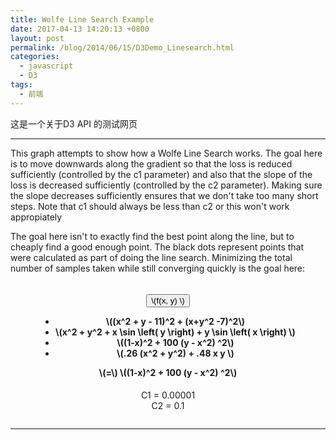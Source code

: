 ```yaml
---
title: Wolfe Line Search Example
date: 2017-04-13 14:20:13 +0800
layout: post
permalink: /blog/2014/06/15/D3Demo_Linesearch.html
categories:
  - javascript
  - D3
tags:
  - 前端
---
```

这是一个关于D3 API 的测试网页


<div class="container">
<div class = "row"><div class="col-md-6 col-md-offset-3">


<hr>

<p> This graph attempts to show how a Wolfe Line Search works.
The goal here is to move downwards along the gradient so that
the loss is reduced sufficiently (controlled by the c1 parameter)
and also that the slope of the loss is decreased sufficiently (controlled by the
c2 parameter). Making sure the slope decreases sufficiently ensures that
we don't take too many short steps. Note that c1 should always be less than c2 or this won't work
appropiately</p>

<p>
The goal here isn't to exactly find the best point along the line, but to
cheaply find a good enough point. The black dots represent points that were calculated as part of doing the line
search. Minimizing the total number of samples taken while still converging
quickly is the goal here:</p>

<div id ="linesearch" >
<div style="text-align:center"><div style="display:inline-block;">
<h4>
    <div class="btn-group">
        <button type="button" class="btn btn-default dropdown-toggle" data-toggle="dropdown">
          <span class="function_sig">
                \(f(x, y) \)
            </span>
            <span class="caret"></span>
        </button>
        <ul class="dropdown-menu" role="menu">
            <li><a class="function_himmelblau">
                \((x^2 + y - 11)^2 + (x+y^2 -7)^2\)
            </a></li>
            <li><a class="function_flower">
                \(x^2 + y^2 + x \sin \left( y \right) + y \sin \left( x \right) \)
            </a></li>
            <li><a class="function_banana">
                \((1-x)^2 + 100 (y - x^2) ^2\)
            </a></li>
            <li><a class="function_matyas">
                \(.26 (x^2 + y^2)  + .48 x y \)
            </a></li>
        </ul>
    </div>
    <span>\(=\)</span>
    <span class="function_label">
        \((1-x)^2 + 100 (y - x^2) ^2\)
    </span>
</h4>
</div></div>

<div id="vis"></div>
<div class="row">
<form class="form-inline" role="form">
    <div class="form-group col-xs-6 col-md-6">
        <div style="text-align:center"><div style="display:inline-block;">
            <label class="r-only" for="c1">C1
                <span id="c1value">= 0.00001</span>
            </label>
        </div></div>
        <div id="c1"></div>
    </div>
    <div class="form-group col-xs-6 col-md-6">
        <div style="text-align:center"><div style="display:inline-block;">
            <label class="r-only" for="c2">C2
                <span id="c2value">= 0.1</span>
            </label>
        </div></div>
        <div id="c2"></div>
    </div>
</form>
</div>
<div style="text-align:center"><div style="display:inline-block;">
<div class="row">
    <div class ="iterations"></div>
</div>
</div></div>
</div>

<hr>
<br>

</div>
</div>


<script src="/js/jquery.min.js"></script>
<script src="/js/bootstrap.js"></script>
<script src="/js/d3.min.js"></script>
<script src="/js/fmin.js"></script>
<script src="/js/fmin_vis.js"></script>

<script>
var line_search_plot = new fmin_vis.LineSearchContour(d3.select("#linesearch"));
</script>

<script type="text/x-mathjax-config">
  MathJax.Hub.Config({
    showMathMenu: false,
    extensions: ["tex2jax.js"],
    jax: ["input/TeX", "output/HTML-CSS"],
    tex2jax: {
      inlineMath: [ ['$','$'], ["\\(","\\)"] ],
      displayMath: [ ['$$','$$'], ["\\[","\\]"] ],
      processEscapes: true
    },
    "HTML-CSS": { availableFonts: ["TeX"] }
  });
</script>
<script type="text/javascript" src="https://cdn.mathjax.org/mathjax/latest/MathJax.js"></script>